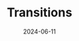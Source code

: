 ---
layout: transitions
summary: Transitions
title: Transitions
tags:
categories:
date: 2024-06-11
lastMod: 2024-06-11
---